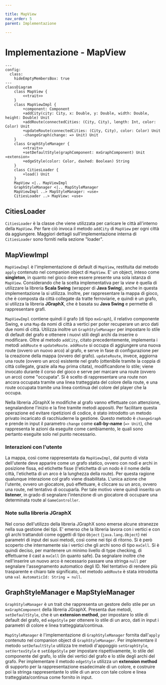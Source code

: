 ```yaml
---

title: MapView
nav_order: 5
parent: Implementazione

---
```


# Implementazione - MapView

```mermaid
---
config:
  class:
    hideEmptyMembersBox: true
---
classDiagram
    class MapView {
        <<trait>>
    }
    class MapViewImpl {
        +component: Component
        +addCity(city: City, x: Double, y: Double, width: Double, height: Double) Unit
        +addRoute(connectedCities: (City, City), length: Int, color: Color) Unit
        +updateRoute(connectedCities: (City, City), color: Color) Unit
        -changeGraph(change: => Unit) Unit
    }
    class GraphStyleManager {
        <<trait>>
        +setDefaultStyle(graphComponent: mxGraphComponent) Unit «extension»
        +edgeStyle(color: Color, dashed: Boolean) String
    }
    class CitiesLoader {
        +load() Unit
    }
    MapView <|.. MapViewImpl
    GraphStyleManager <|.. MapStyleManager
    MapViewImpl ..> MapStyleManager: «use»
    CitiesLoader ..> MapView: «use»
```

## CitiesLoader

`CitiesLoader` è la classe che viene utilizzata per caricare le città all'interno della `MapView`. Per fare ciò invoca
il metodo `addCity` di `MapView` per ogni città da aggiungere. Maggiori dettagli sull'implementazione interna di
`CitiesLoader` sono forniti nella sezione "loader".

## MapViewImpl

`MapViewImpl` è l'implementazione di default di `MapView`, restituita dal metodo `apply` contenuto nel companion object
di `MapView`. E' un object, inteso come **singleton**, in quanto nel gioco deve essere presente una sola istanza di
`MapView`. Considerando che la scelta implementativa per la *view* è quella di utilizzare la libreria **Scala Swing**
(wrapper di **Java Swing**), anche in questa implementazione la si utilizza. Inoltre, per rappresentare la mappa di
gioco, che è composta da città collegate da tratte ferroviarie, e quindi è un grafo, si utilizza la libreria
**JGraphX**, che è basata su **Java Swing** e permette di rappresentare grafi.

`MapViewImpl` contiene quindi il grafo (di tipo `mxGraph`), il relativo componente Swing, e una `Map` da nomi di città
a vertici per poter recuperare un arco dati due nomi di città. Utilizza inoltre un `GraphStyleManager` per impostare lo
stile di default del grafo e ottenere i nuovi stili degli archi da inserire o modificare. Oltre al metodo `addCity`,
citato precedentemente, implementa i metodi `addRoute` e `updateRoute`. `addRoute` si occupa di aggiungere una nuova
route (ovvero un nuovo arco) al grafo, e serve in fase di configurazione per la creazione della mappa (ovvero del
grafo). `updateRoute`, invece, aggiorna una route (ovvero un arco) esistente nel grafo (ottenibile tramite la coppia di
città collegate, grazie alla `Map` prima citata), modificandone lo stile; viene invocato durante il corso del gioco e
serve per marcare una route (ovvero un arco) come "occupata". Si è scelto di rappresentare una route non ancora occupata
tramite una linea tratteggiata del colore della route, e una route occupata tramite una linea continua del colore del
player che la occupa.

Nella libreria JGraphX le modifiche al grafo vanno effettuate con attenzione, segnalandone l'inizio e la fine tramite
metodi appositi. Per facilitare questa operazione ed evitare ripetizioni di codice, è stato introdotto un metodo privato
incaricato di racchiuderne la gestione. Questo metodo è `changeGraph` e prende in input il parametro `change` come
**call-by-name** (`=> Unit`), che rappresenta le azioni da eseguite come cambiamento, le quali sono pertanto eseguite
solo nel punto necessario.

### Interazioni con l'utente

La mappa, così come rappresentata da `MapViewImpl`, dal punto di vista dell'utente deve apparire come un grafo statico,
ovvero con nodi e archi in posizione fissa, ed etichette fisse (l'etichetta di un nodo è il nome della città,
l'etichetta di un arco è la lunghezza della route). Per questa ragione qualunque interazione col grafo viene
disabilitata. L'unica azione che l'utente, ovvero un giocatore, può effettuare, è cliccare su un arco, ovvero una route,
nel tentativo di occuparla. Per tale motivo viene quindi inserito un **listener**, in grado di segnalare l'intenzione di
un giocatore di occupare una determinata route al `GameController`.

### Note sulla libreria JGraphX

Nel corso dell'utilizzo della libreria JGraphX sono emerse alcune stranezze nella sua gestione dei tipi. E' emerso che
la libreria lavora con i vertici e con gli archi trattandoli come oggetti di tipo `Object` (`java.lang.Object`) nei
parametri di input dei suoi metodi, così come nei tipi di ritorno. Si è però scoperto che internamente sia i vertici
che gli archi sono di tipo `mxCell`. Si è quindi deciso, per mantenere un minimo livello di type checking, di
effettuarne il cast a `mxCell` (in quanto safe). Da segnalare inoltre che nell'inserire un nuovo arco è necessario
passare una stringa `null` per segnalare l'assegnamento automatico degli ID. Nel tentativo di rendere più trasparente e
chiaro tale significato, nel metodo `addRoute` è stata introdotta una `val AutomaticId: String = null`.

## GraphStyleManager e MapStyleManager

`GraphStyleManager` è un trait che rappresenta un gestore dello stile per un `mxGraphComponent` della libreria JGraphX.
Presenta due metodi, `setDefaultStyle`, che è un **extension method**, per impostare lo stile di default del grafo, ed
`edgeStyle` per ottenere lo stile di un arco, dati in input i parametri di colore e linea tratteggiata/continua.

`MapStyleManager` è l'implementazione di `GraphStyleManager` fornita dall'`apply` contenuto nel companion object di
`GraphStyleManager`. Per implementare il metodo `setDefaultStyle` utilizza tre metodi d'appoggio `setGraphStyle`,
`setVertexStyle` e `setEdgeStyle` per impostare rispettivamente, lo stile del componente del grafo, lo stile dei vertici
del grafo e lo stile degli archi del grafo. Per implementare il metodo `edgeStyle` utilizza un **extension method** di
supporto per la rappresentazione esadecimale di un colore, e costruire poi la stringa rappresentante lo stile di un arco
con tale colore e linea tratteggiata/continua come fornito in input.